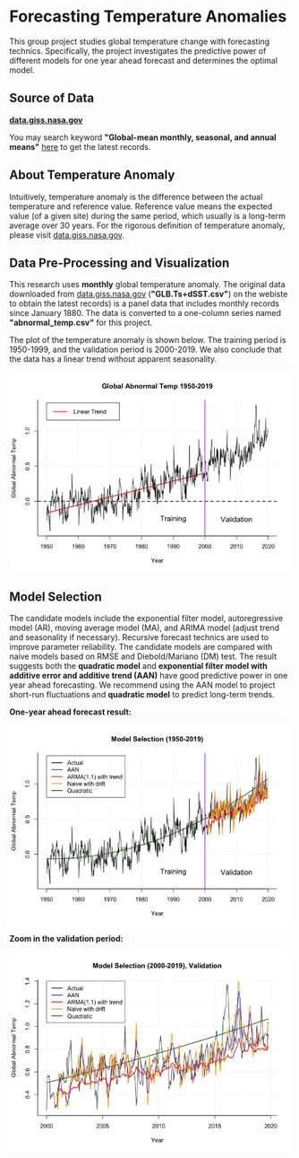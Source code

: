 # Forecasting Temperature Anomalies
This group project studies global temperature change with forecasting technics. Specifically, the project investigates the predictive power of different models for one year ahead forecast and determines the optimal model.

## Source of Data
**[data.giss.nasa.gov](https://data.giss.nasa.gov/gistemp/)**

You may search keyword **"Global-mean monthly, seasonal, and annual means"** [here](https://data.giss.nasa.gov/gistemp/) to get the latest records.


## **About Temperature Anomaly**

Intuitively, temperature anomaly is the difference between the actual temperature and reference value. Reference value means the expected value (of a given site) during the same period, which usually is a long-term average over 30 years. For the rigorous definition of temperature anomaly, please visit [data.giss.nasa.gov](https://data.giss.nasa.gov/gistemp/).

  

## **Data Pre-Processing and Visualization**

This research uses **monthly** global temperature anomaly. The original data downloaded from [data.giss.nasa.gov](https://data.giss.nasa.gov/gistemp/) (**"GLB.Ts+dSST.csv"**) on the webiste to obtain the latest records) is a panel data that includes monthly records since January 1880. The data is converted to a one-column series named **"abnormal_temp.csv"** for this project. 

The plot of the temperature anomaly is shown below. The training period is 1950-1999, and the validation period is 2000-2019. We also conclude that the data has a linear trend without apparent seasonality.

![say sth](https://github.com/simon201918/Forecasting_Temperature_Anomalies/blob/main/Plots/Global%20Abnormal%20Temp%201950-2019.jpeg?raw=true)
  

## **Model Selection**

The candidate models include the exponential filter model, autoregressive model (AR), moving average model (MA), and ARIMA model (adjust trend and seasonality if necessary). Recursive forecast technics are used to improve parameter reliability. The candidate models are compared with naive models based on RMSE and Diebold/Mariano (DM) test. The result suggests both the **quadratic model** and **exponential filter model with additive error and additive trend (AAN)** have good predictive power in one year ahead forecasting. We recommend using the AAN model to project short-run fluctuations and **quadratic model** to predict long-term trends.

**One-year ahead forecast result:**

![say sth](https://github.com/simon201918/Forecasting_Temperature_Anomalies/blob/main/Plots/Model%20Selection%20(1950-2019).jpeg?raw=true)

**Zoom in the validation period:**

![say sth](https://github.com/simon201918/Forecasting_Temperature_Anomalies/blob/main/Plots/Model%20Selection%20(2000-2019),%20Validation.jpeg?raw=true)
